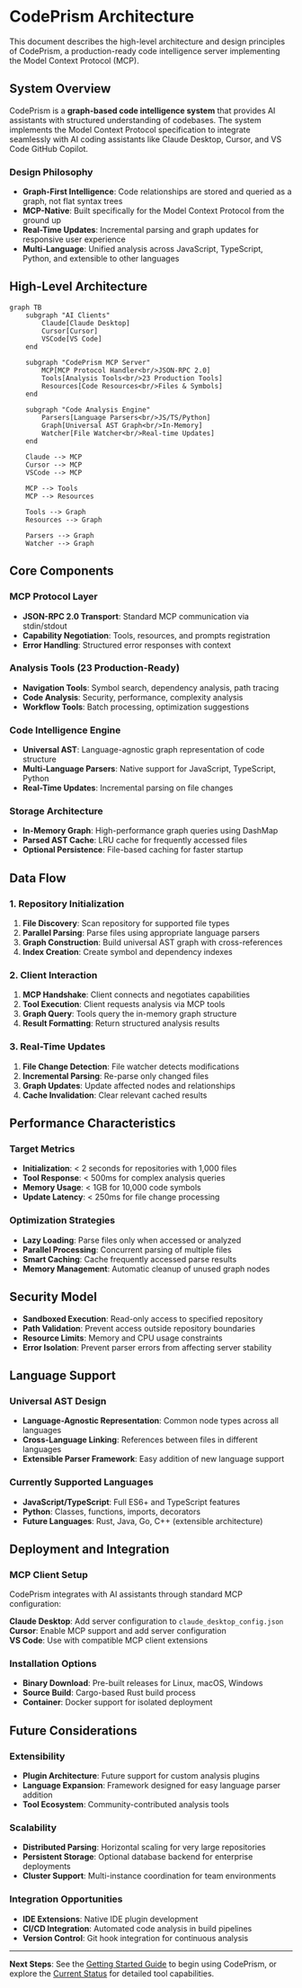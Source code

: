 # CodePrism Architecture

This document describes the high-level architecture and design principles of CodePrism, a production-ready code intelligence server implementing the Model Context Protocol (MCP).

## System Overview

CodePrism is a **graph-based code intelligence system** that provides AI assistants with structured understanding of codebases. The system implements the Model Context Protocol specification to integrate seamlessly with AI coding assistants like Claude Desktop, Cursor, and VS Code GitHub Copilot.

### Design Philosophy

- **Graph-First Intelligence**: Code relationships are stored and queried as a graph, not flat syntax trees
- **MCP-Native**: Built specifically for the Model Context Protocol from the ground up  
- **Real-Time Updates**: Incremental parsing and graph updates for responsive user experience
- **Multi-Language**: Unified analysis across JavaScript, TypeScript, Python, and extensible to other languages

## High-Level Architecture

```mermaid
graph TB
    subgraph "AI Clients"
        Claude[Claude Desktop]
        Cursor[Cursor]
        VSCode[VS Code]
    end
    
    subgraph "CodePrism MCP Server"
        MCP[MCP Protocol Handler<br/>JSON-RPC 2.0]
        Tools[Analysis Tools<br/>23 Production Tools]
        Resources[Code Resources<br/>Files & Symbols]
    end
    
    subgraph "Code Analysis Engine"
        Parsers[Language Parsers<br/>JS/TS/Python]
        Graph[Universal AST Graph<br/>In-Memory]
        Watcher[File Watcher<br/>Real-time Updates]
    end
    
    Claude --> MCP
    Cursor --> MCP
    VSCode --> MCP
    
    MCP --> Tools
    MCP --> Resources
    
    Tools --> Graph
    Resources --> Graph
    
    Parsers --> Graph
    Watcher --> Graph
```

## Core Components

### MCP Protocol Layer
- **JSON-RPC 2.0 Transport**: Standard MCP communication via stdin/stdout
- **Capability Negotiation**: Tools, resources, and prompts registration
- **Error Handling**: Structured error responses with context

### Analysis Tools (23 Production-Ready)
- **Navigation Tools**: Symbol search, dependency analysis, path tracing
- **Code Analysis**: Security, performance, complexity analysis
- **Workflow Tools**: Batch processing, optimization suggestions

### Code Intelligence Engine
- **Universal AST**: Language-agnostic graph representation of code structure
- **Multi-Language Parsers**: Native support for JavaScript, TypeScript, Python
- **Real-Time Updates**: Incremental parsing on file changes

### Storage Architecture
- **In-Memory Graph**: High-performance graph queries using DashMap
- **Parsed AST Cache**: LRU cache for frequently accessed files
- **Optional Persistence**: File-based caching for faster startup

## Data Flow

### 1. Repository Initialization
1. **File Discovery**: Scan repository for supported file types
2. **Parallel Parsing**: Parse files using appropriate language parsers  
3. **Graph Construction**: Build universal AST graph with cross-references
4. **Index Creation**: Create symbol and dependency indexes

### 2. Client Interaction
1. **MCP Handshake**: Client connects and negotiates capabilities
2. **Tool Execution**: Client requests analysis via MCP tools
3. **Graph Query**: Tools query the in-memory graph structure
4. **Result Formatting**: Return structured analysis results

### 3. Real-Time Updates
1. **File Change Detection**: File watcher detects modifications
2. **Incremental Parsing**: Re-parse only changed files
3. **Graph Updates**: Update affected nodes and relationships
4. **Cache Invalidation**: Clear relevant cached results

## Performance Characteristics

### Target Metrics
- **Initialization**: < 2 seconds for repositories with 1,000 files
- **Tool Response**: < 500ms for complex analysis queries
- **Memory Usage**: < 1GB for 10,000 code symbols
- **Update Latency**: < 250ms for file change processing

### Optimization Strategies
- **Lazy Loading**: Parse files only when accessed or analyzed
- **Parallel Processing**: Concurrent parsing of multiple files
- **Smart Caching**: Cache frequently accessed parse results
- **Memory Management**: Automatic cleanup of unused graph nodes

## Security Model

- **Sandboxed Execution**: Read-only access to specified repository
- **Path Validation**: Prevent access outside repository boundaries
- **Resource Limits**: Memory and CPU usage constraints
- **Error Isolation**: Prevent parser errors from affecting server stability

## Language Support

### Universal AST Design
- **Language-Agnostic Representation**: Common node types across all languages
- **Cross-Language Linking**: References between files in different languages
- **Extensible Parser Framework**: Easy addition of new language support

### Currently Supported Languages
- **JavaScript/TypeScript**: Full ES6+ and TypeScript features
- **Python**: Classes, functions, imports, decorators
- **Future Languages**: Rust, Java, Go, C++ (extensible architecture)

## Deployment and Integration

### MCP Client Setup
CodePrism integrates with AI assistants through standard MCP configuration:

**Claude Desktop**: Add server configuration to `claude_desktop_config.json`
**Cursor**: Enable MCP support and add server configuration  
**VS Code**: Use with compatible MCP client extensions

### Installation Options
- **Binary Download**: Pre-built releases for Linux, macOS, Windows
- **Source Build**: Cargo-based Rust build process
- **Container**: Docker support for isolated deployment

## Future Considerations

### Extensibility
- **Plugin Architecture**: Future support for custom analysis plugins
- **Language Expansion**: Framework designed for easy language parser addition  
- **Tool Ecosystem**: Community-contributed analysis tools

### Scalability
- **Distributed Parsing**: Horizontal scaling for very large repositories
- **Persistent Storage**: Optional database backend for enterprise deployments
- **Cluster Support**: Multi-instance coordination for team environments

### Integration Opportunities
- **IDE Extensions**: Native IDE plugin development
- **CI/CD Integration**: Automated code analysis in build pipelines
- **Version Control**: Git hook integration for continuous analysis

---

**Next Steps**: See the [Getting Started Guide](./GETTING_STARTED.md) to begin using CodePrism, or explore the [Current Status](./CURRENT_STATUS.md) for detailed tool capabilities. 